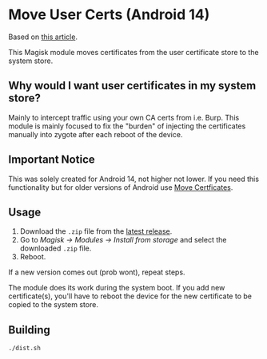 # Move User Certs (Android 14)

Based on [this article](https://httptoolkit.com/blog/android-14-install-system-ca-certificate/).

This Magisk module moves certificates from the user certificate store to the system store.

## Why would I want user certificates in my system store?

Mainly to intercept traffic using your own CA certs from i.e. Burp. 
This module is mainly focused to fix the "burden" of injecting the certificates manually into zygote after each reboot of the device.

## Important Notice

This was solely created for Android 14, not higher not lower. If you need this functionality but for older versions of Android use [Move Certficates](https://github.com/Magisk-Modules-Repo/movecert).

## Usage

1. Download the `.zip` file from the [latest release](https://github.com/DimuHvH/moveusercerts/releases).
2. Go to *Magisk -> Modules -> Install from storage* and select the downloaded `.zip` file.
3. Reboot.

If a new version comes out (prob wont), repeat steps.

The module does its work during the system boot. If you add new certificate(s),
you'll have to reboot the device for the new certificate to be copied to the system store.

## Building
```shell
./dist.sh
```
